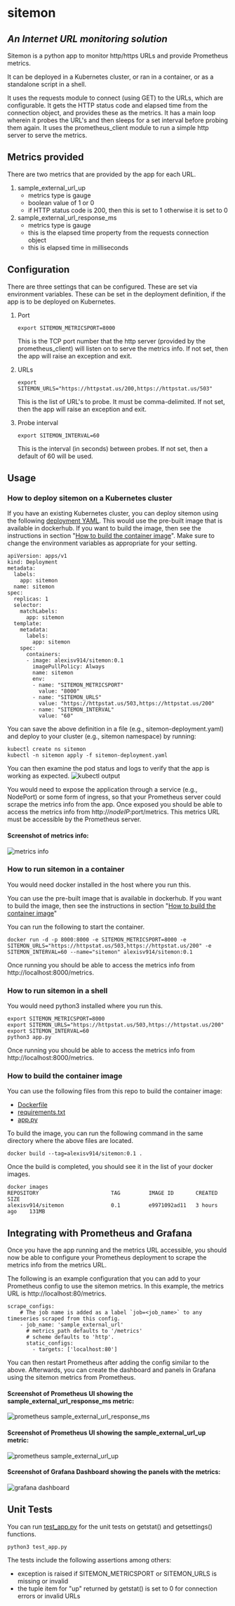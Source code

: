 # sitemon
## _An Internet URL monitoring solution_

Sitemon is a python app to monitor http/https URLs and provide Prometheus metrics.

It can be deployed in a Kubernetes cluster, or ran in a container, or as a standalone script in a shell.

It uses the requests module to connect (using GET) to the URLs, which are configurable. It gets the HTTP status code and elapsed time from the connection object, and provides these as the metrics.  It has a main loop wherein it probes the URL's and then sleeps for a set interval before probing them again.  It uses the prometheus_client module to run a simple http server to serve the metrics.


## Metrics provided
There are two metrics that are provided by the app for each URL.
1. sample_external_url_up
   - metrics type is gauge
   - boolean value of 1 or 0
   - if HTTP status code is 200, then this is set to 1 otherwise it is set to 0
2. sample_external_url_response_ms
   - metrics type is gauge
   - this is the elapsed time property from the requests connection object
   - this is elapsed time in milliseconds

## Configuration
There are three settings that can be configured.  These are set via environment variables.  These can be set in the deployment definition, if the app is to be deployed on Kubernetes.

1. Port

   ```export SITEMON_METRICSPORT=8000```
   
   This is the TCP port number that the http server (provided by the prometheus_client) will listen on to serve the metrics info.  If not set, then the app will raise an exception and exit.

2. URLs
   
   ```export SITEMON_URLS="https://httpstat.us/200,https://httpstat.us/503"```
   
   This is the list of URL's to probe.  It must be comma-delimited.  If not set, then the app will raise an exception and exit.

3. Probe interval
   
   ```export SITEMON_INTERVAL=60```
   
   This is the interval (in seconds) between probes.  If not set, then a default of 60 will be used.


## Usage

### How to deploy sitemon on a Kubernetes cluster
If you have an existing Kubernetes cluster, you can deploy sitemon using the following [deployment YAML](sitemon-deployment.yaml).  This would use the pre-built image that is available in dockerhub.  If you want to build the image, then see the instructions in section "[How to build the container image](#how-to-build-the-container-image)".
Make sure to change the environment variables as appropriate for your setting.
```
apiVersion: apps/v1
kind: Deployment
metadata:
  labels:
    app: sitemon
  name: sitemon
spec:
  replicas: 1
  selector:
    matchLabels:
      app: sitemon
  template:
    metadata:
      labels:
        app: sitemon
    spec:
      containers:
      - image: alexisv914/sitemon:0.1
        imagePullPolicy: Always
        name: sitemon
        env:
        - name: "SITEMON_METRICSPORT"
          value: "8000"
        - name: "SITEMON_URLS"
          value: "https://httpstat.us/503,https://httpstat.us/200"
        - name: "SITEMON_INTERVAL"
          value: "60"
```

You can save the above definition in a file (e.g., sitemon-deployment.yaml) and deploy to your cluster (e.g., sitemon namespace) by running:
```
kubectl create ns sitemon
kubectl -n sitemon apply -f sitemon-deployment.yaml
```

You can then examine the pod status and logs to verify that the app is working as expected.
![kubectl output](sitemon-examine.png)

You would need to expose the application through a service (e.g., NodePort) or some form of ingress, so that your Prometheus server could scrape the metrics info from the app.  Once exposed you should be able to access the metrics info from http://$nodeIP:$port/metrics.  This metrics URL must be accessible by the Prometheus server.

#### Screenshot of metrics info:
![metrics info](metrics.png)
   
   
### How to run sitemon in a container
You would need docker installed in the host where you run this.

You can use the pre-built image that is available in dockerhub.  If you want to build the image, then see the instructions in section "[How to build the container image](#how-to-build-the-container-image)"

You can run the following to start the container.  
```
docker run -d -p 8000:8000 -e SITEMON_METRICSPORT=8000 -e SITEMON_URLS="https://httpstat.us/503,https://httpstat.us/200" -e SITEMON_INTERVAL=60 --name="sitemon" alexisv914/sitemon:0.1
```
Once running you should be able to access the metrics info from http://localhost:8000/metrics.

   
### How to run sitemon in a shell
You would need python3 installed where you run this.
```
export SITEMON_METRICSPORT=8000
export SITEMON_URLS="https://httpstat.us/503,https://httpstat.us/200"
export SITEMON_INTERVAL=60
python3 app.py
```
Once running you should be able to access the metrics info from http://localhost:8000/metrics.

   
### How to build the container image
You can use the following files from this repo to build the container image:

- [Dockerfile](Dockerfile)
- [requirements.txt](requirements.txt)
- [app.py](app.py)

To build the image, you can run the following command in the same directory where the above files are located.
```
docker build --tag=alexisv914/sitemon:0.1 .
```
Once the build is completed, you should see it in the list of your docker images.
```
docker images
REPOSITORY                       TAG         IMAGE ID       CREATED        SIZE
alexisv914/sitemon               0.1         e9971092ad11   3 hours ago    131MB
```

   
## Integrating with Prometheus and Grafana
Once you have the app running and the metrics URL accessible, you should now be able to configure your Prometheus deployment to scrape the metrics info from the metrics URL.

The following is an example configuration that you can add to your Prometheus config to use the sitemon metrics.  In this example, the metrics URL is http://localhost:80/metrics.
```
scrape_configs:
    # The job name is added as a label `job=<job_name>` to any timeseries scraped from this config.
    - job_name: 'sample_external_url'
      # metrics_path defaults to '/metrics'
      # scheme defaults to 'http'.
      static_configs:
        - targets: ['localhost:80']
```
You can then restart Prometheus after adding the config similar to the above.  Afterwards, you can create the dashboard and panels in Grafana using the sitemon metrics from Prometheus. 

#### Screenshot of Prometheus UI showing the sample_external_url_response_ms metric:
![prometheus sample_external_url_response_ms](prometheus-sample_external_url_response_ms.png)


#### Screenshot of Prometheus UI showing the sample_external_url_up metric:
![prometheus sample_external_url_up](prometheus-sample_external_url_up.png)


#### Screenshot of Grafana Dashboard showing the panels with the metrics:
![grafana dashboard](grafana-dashboard-sitemon.png)   
   

## Unit Tests
You can run [test_app.py](test_app.py) for the unit tests on getstat() and getsettings() functions.
```
python3 test_app.py
```
The tests include the following assertions among others:
- exception is raised if SITEMON_METRICSPORT or SITEMON_URLS is missing or invalid
- the tuple item for "up" returned by getstat() is set to 0 for connection errors or invalid URLs


